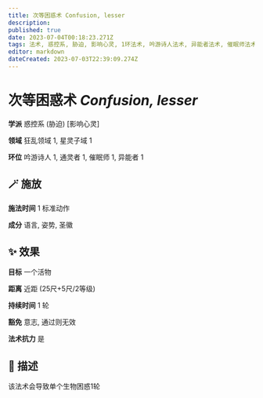 ```yaml
---
title: 次等困惑术 Confusion, lesser
description: 
published: true
date: 2023-07-04T00:18:23.271Z
tags: 法术, 惑控系, 胁迫, 影响心灵, 1环法术, 吟游诗人法术, 异能者法术, 催眠师法术, 通灵者法术, 狂乱领域, 星灵子域
editor: markdown
dateCreated: 2023-07-03T22:39:09.274Z
---
```


# **次等困惑术** *Confusion, lesser*

**学派** 惑控系 (胁迫) \[影响心灵\] 

**领域** 狂乱领域 1, 星灵子域 1

**环位** 吟游诗人 1, 通灵者 1, 催眠师 1, 异能者 1

## 🪄 施放

**施法时间** 1 标准动作

**成分** 语言, 姿势, 圣徽

## ✨ 效果 

**目标** 一个活物 

**距离** 近距 (25尺+5尺/2等级)  

**持续时间** 1 轮 

**豁免** 意志, 通过则无效

**法术抗力** 是

## 📖 描述

该法术会导致单个生物困惑1轮
    